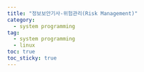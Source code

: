 ```yaml
---
title: "정보보안기사-위험관리(Risk Management)"
category:
  - system programming
tag:
  - system programming
  - linux
toc: true
toc_sticky: true
---
```




























